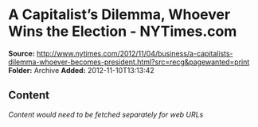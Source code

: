 # A Capitalist’s Dilemma, Whoever Wins the Election - NYTimes.com

**Source:** http://www.nytimes.com/2012/11/04/business/a-capitalists-dilemma-whoever-becomes-president.html?src=recg&pagewanted=print
**Folder:** Archive
**Added:** 2012-11-10T13:13:42




## Content
*Content would need to be fetched separately for web URLs*
